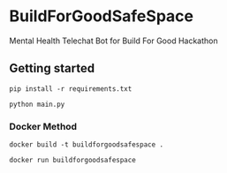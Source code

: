 # BuildForGoodSafeSpace
Mental Health Telechat Bot for Build For Good Hackathon

## Getting started
```
pip install -r requirements.txt
```
```
python main.py
```

### Docker Method
```
docker build -t buildforgoodsafespace .
```

```
docker run buildforgoodsafespace
```